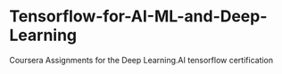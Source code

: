 # Tensorflow-for-AI-ML-and-Deep-Learning
Coursera Assignments for the Deep Learning.AI tensorflow certification
